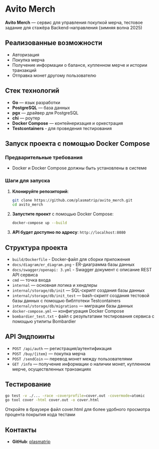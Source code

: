 # Avito Merch

**Avito Merch** — сервис для управления покупкой мерча, тестовое задание для стажёра Backend-направления (зимняя волна 2025)

## Реализованные возможности

- Авторизация
- Покупка мерча
- Получение информации о балансе, купленном мерче и истории транзакций
- Отправка монет другому пользователю

## Стек технологий

- **Go** — язык разработки
- **PostgreSQL** — база данных
- **pgx** — драйвер для PostgreSQL
- **chi** — роутер
- **Docker Compose** — контейнеризация и оркестрация
- **Testcontainers** - для проведения тестирования

## Запуск проекта с помощью Docker Compose

### Предварительные требования

- Docker и Docker Compose должны быть установлены в системе

### Шаги для запуска

1. **Клонируйте репозиторий**:

   ```bash
   git clone https://github.com/plasmatrip/avito_merch.git
   cd avito_merch
   ```

2. **Запустите проект** с помощью Docker Compose:

   ```bash
   docker-compose up --build
   ```

3. **API будет доступно по адресу**: `http://localhost:8080`

## Структура проекта

- `build/Dockerfile` - Docker-файл для сборки приложения
- `docs/diagram/er_diagram.png` - ER-диаграмма базы данных
- `docs/swagger/openapi: 3.yml` - Swagger документ с описание REST API сервиса
- `cmd` — точка входа
- `internal` — основная логика и хендлеры
- `internal/storage/db/init` — SQL-скрипт создания базы данных
- `internal/storage/db/init_test` — bash-скрипт создания тестовой базы данных с помощью библтотеки Testcontainers
- `internal/storage/db/migrations` — миграции базы данных
- `docker-compose.yml` — конфигурация Docker Compose
- `bombardier_test.txt` - файл с результатами тестирования сервиса с помощью утилиты Bombardier

## API Эндпоинты

- `POST /api/auth` — регистрация/аутентификация
- `POST /buy/{item}` — покупка мерча
- `POST /sendCoin` — перевод монет между пользователями
- `GET /info` — получение информации о наличии монет, купленном мерче, осуществленных транзакциях

## Тестирование

```bash
go test -v ./... -race -coverprofile=cover.out -covermode=atomic
go tool cover -html cover.out -o cover.html
```

Откройте в браузере файл cover.html для более удобного просмотра процента покрытия кода тестами

## Контакты

- **GitHub**: [plasmatrip](https://github.com/plasmatrip)
